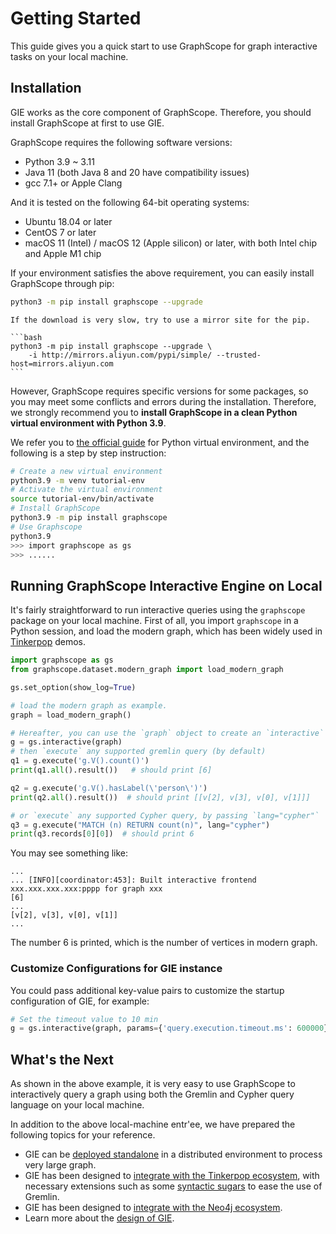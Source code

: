 # Getting Started

This guide gives you a quick start to use GraphScope for graph interactive tasks on your local machine.

## Installation

GIE works as the core component of GraphScope. Therefore, you should install GraphScope at first to use GIE.

GraphScope requires the following software versions:

- Python 3.9 ~ 3.11
- Java 11 (both Java 8 and 20 have compatibility issues)
- gcc 7.1+ or Apple Clang


And it is tested on the following 64-bit operating systems:

- Ubuntu 18.04 or later
- CentOS 7 or later
- macOS 11 (Intel) / macOS 12 (Apple silicon) or later, with both Intel chip and Apple M1 chip

If your environment satisfies the above requirement, you can easily install GraphScope through pip:

```bash
python3 -m pip install graphscope --upgrade
```

````{tip}
If the download is very slow, try to use a mirror site for the pip.

```bash
python3 -m pip install graphscope --upgrade \
    -i http://mirrors.aliyun.com/pypi/simple/ --trusted-host=mirrors.aliyun.com
```
````

However, GraphScope requires specific versions for some packages, so you may meet some conflicts and errors during the installation. Therefore, we strongly recommend you to **install GraphScope in a clean Python virtual environment with Python 3.9**.

We refer you to [the official guide](https://docs.python.org/3.9/tutorial/venv.html) for Python virtual environment, and the following is a step by step instruction:

```bash
# Create a new virtual environment
python3.9 -m venv tutorial-env
# Activate the virtual environment
source tutorial-env/bin/activate
# Install GraphScope
python3.9 -m pip install graphscope
# Use Graphscope
python3.9
>>> import graphscope as gs
>>> ......
```

## Running GraphScope Interactive Engine on Local

It's fairly straightforward to run interactive queries using the `graphscope` package on
your local machine. First of all, you import `graphscope` in a Python session, and load
the modern graph, which has been widely used in [Tinkerpop](https://tinkerpop.apache.org/docs/3.6.2/tutorials/getting-started/) demos.


```python
import graphscope as gs
from graphscope.dataset.modern_graph import load_modern_graph

gs.set_option(show_log=True)

# load the modern graph as example.
graph = load_modern_graph()

# Hereafter, you can use the `graph` object to create an `interactive` query session
g = gs.interactive(graph)
# then `execute` any supported gremlin query (by default)
q1 = g.execute('g.V().count()')
print(q1.all().result())   # should print [6]

q2 = g.execute('g.V().hasLabel(\'person\')')
print(q2.all().result())  # should print [[v[2], v[3], v[0], v[1]]]

# or `execute` any supported Cypher query, by passing `lang="cypher"`
q3 = g.execute("MATCH (n) RETURN count(n)", lang="cypher")
print(q3.records[0][0])  # should print 6
```

You may see something like:
```Shell
...
... [INFO][coordinator:453]: Built interactive frontend xxx.xxx.xxx.xxx:pppp for graph xxx
[6]
...
[v[2], v[3], v[0], v[1]]
...
```

The number 6 is printed, which is the number of vertices in modern graph.

### Customize Configurations for GIE instance

You could pass additional key-value pairs to customize the startup configuration of GIE, for example:

```python
# Set the timeout value to 10 min
g = gs.interactive(graph, params={'query.execution.timeout.ms': 600000})
```

## What's the Next
As shown in the above example, it is very easy to use GraphScope to interactively query a graph using both the Gremlin and Cypher query language on your local machine.

In addition to the above local-machine entr\'ee, we have prepared the following topics for your reference.

- GIE can be [deployed standalone](./deployment.md) in a distributed environment to process very large graph.
- GIE has been designed to [integrate with the Tinkerpop ecosystem](./tinkerpop/tinkerpop_gremlin.md), with necessary extensions such as some [syntactic sugars](./tinkerpop/supported_gremlin_steps.md) to ease the use of Gremlin.
- GIE has been designed to [integrate with the Neo4j ecosystem](./neo4j/cypher_sdk.md).
- Learn more about the [design of GIE](./design_of_gie).
